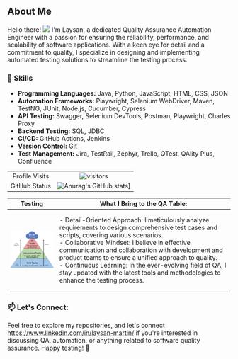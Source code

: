 ## About Me

Hello there! <img width="26px" src = "https://user-images.githubusercontent.com/1303154/88677602-1635ba80-d120-11ea-84d8-d263ba5fc3c0.gif"> I'm Laysan, a dedicated Quality Assurance Automation Engineer with a passion for ensuring the reliability, performance, and scalability of software applications. With a keen eye for detail and a commitment to quality, I specialize in designing and implementing automated testing solutions to streamline the testing process.

### 🚀 Skills

- **Programming Languages:** Java, Python, JavaScript, HTML, CSS, JSON
- **Automation Frameworks:** Playwright, Selenium WebDriver, Maven, TestNG, JUnit, Node.js, Cucumber, Cypress
- **API Testing:** Swagger, Selenium DevTools, Postman, Playwright, Charles Proxy
- **Backend Testing:** SQL, JDBC
- **CI/CD:** GitHub Actions, Jenkins
- **Version Control:** Git
- **Test Management:** Jira, TestRail, Zephyr, Trello, QTest, QAlity Plus, Confluence

|                |                                                                                                                                |
|:--------------:|:------------------------------------------------------------------------------------------------------------------------------:|
| Profile Visits |                        ![visitors](https://visitor-badge.glitch.me/badge?page_id=laysannova.laysannova)                        |
| GitHub Status  | ![Anurag's GitHub stats](https://github-readme-stats.vercel.app/api?username=laysannova&hide=contributs.prs&theme=tokyonight)] |

|                 **Testing**                 |                                                                                                                                                                                                                            **What I Bring to the QA Table:**                                                                                                                                                                                                                             |
|:-------------------------------------------:|:----------------------------------------------------------------------------------------------------------------------------------------------------------------------------------------------------------------------------------------------------------------------------------------------------------------------------------------------------------------------------------------------------------------------------------------------------------------------------------------:|
| <img alt="React" width="203" src="img.png"> | <p align="left">     - Detail-Oriented Approach: I meticulously analyze requirements to design comprehensive test cases and scripts, covering various scenarios.<br> - Collaborative Mindset: I believe in effective communication and collaboration with development and product teams to ensure a unified approach to quality.<br> - Continuous Learning: In the ever-evolving field of QA, I stay updated with the latest tools and methodologies to enhance the testing process.</p> |


### 📫 Let's Connect:

Feel free to explore my repositories, and let's connect https://www.linkedin.com/in/laysan-martin/ if you're interested in discussing QA, automation, or anything related to software quality assurance. Happy testing! 🚀